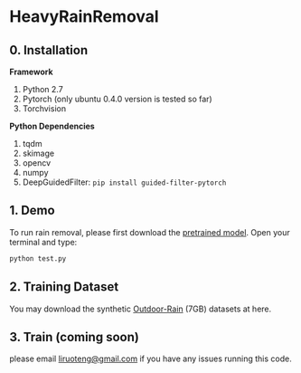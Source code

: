# HeavyRainRemoval

## 0. Installation

**Framework**
1. Python 2.7
2. Pytorch (only ubuntu 0.4.0 version is tested so far)
3. Torchvision

**Python Dependencies**
1. tqdm
2. skimage
3. opencv
4. numpy
5. DeepGuidedFilter: `pip install guided-filter-pytorch`


## 1. Demo
To run rain removal, please first download the [pretrained model](https://drive.google.com/open?id=16MPZuRfwa9wgUQooMyYIlRGSmBGcLXPy). Open your terminal and type:


```python
python test.py
```

## 2. Training Dataset

You may download the synthetic [Outdoor-Rain](https://drive.google.com/open?id=1rFpW_coyxidYLK8vrcfViJLDd-BcSn4B) (7GB) datasets at here. 

## 3. Train (coming soon)

please email liruoteng@gmail.com if you have any issues running this code.

